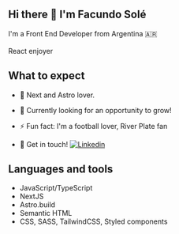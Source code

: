 ## Hi there 👋 I'm Facundo Solé
I'm a Front End Developer from Argentina 🇦🇷 <br/><br/>
React enjoyer

<!--
**facusole/facusole** is a ✨ _special_ ✨ repository because its `README.md` (this file) appears on your GitHub profile.

Here are some ideas to get you started:
-->

## What to expect 

- 🔭  Next and Astro lover.

- 🌱 Currently looking for an opportunity to grow!

- ⚡ Fun fact: I'm a football lover, River Plate fan

- 💬 Get in touch! [![Linkedin](https://i.stack.imgur.com/gVE0j.png)](https://www.linkedin.com/in/facundo-solé-563305244/)
&nbsp;

## Languages and tools

- JavaScript/TypeScript
- NextJS
- Astro.build
- Semantic HTML
- CSS, SASS, TailwindCSS, Styled components
